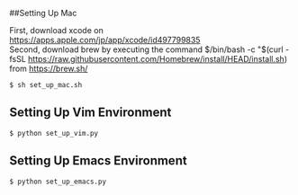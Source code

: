 ##Setting Up Mac

First, download xcode on https://apps.apple.com/jp/app/xcode/id497799835
<br />
Second, download brew by executing the command $/bin/bash -c "$(curl -fsSL https://raw.githubusercontent.com/Homebrew/install/HEAD/install.sh) from https://brew.sh/ 

```
$ sh set_up_mac.sh
```

## Setting Up Vim Environment

```
$ python set_up_vim.py
```

## Setting Up Emacs Environment

```
$ python set_up_emacs.py
```
